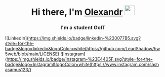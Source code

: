 <h1 align="center">Hi there, I'm <a href="https://daniilshat.ru/" target="_blank">Olexandr</a> 
<img src="https://github.com/blackcater/blackcater/raw/main/images/Hi.gif" height="32"/></h1>
<h3 align="center">I'm a student GoIT</h3>

![LinkedIn](https://img.shields.io/badge/linkedin-%230077B5.svg?style=for-the-badge&logo=linkedin&logoColor=white(https://github.com/LeadShadow/hw5web/blob/main/LICENSE)
![Instagram](https://img.shields.io/badge/Instagram-%23E4405F.svg?style=for-the-badge&logo=Instagram&logoColor=white(https://www.instagram.com/sashasamus123/)

